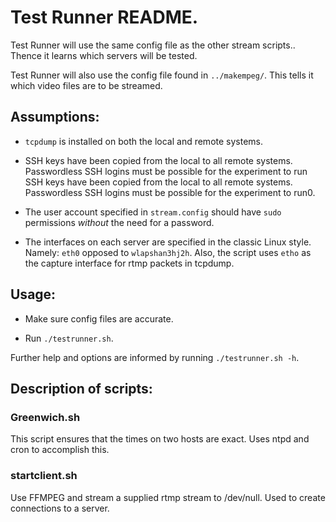 # Test Runner README.

Test Runner will use the same config file as the other stream scripts.. Thence it learns which servers will be tested.

Test Runner will also use the config file found in `../makempeg/`. This tells it which video files are to be streamed.

## Assumptions:

* `tcpdump` is installed on both the local and remote systems.

* SSH keys have been copied from the local to all remote systems. Passwordless SSH logins must be possible for the experiment to run SSH keys have been copied from the local to all remote systems. Passwordless SSH logins must be possible for the experiment to run0.

* The user account specified in `stream.config` should have `sudo` permissions *without* the need for a password.

* The interfaces on each server are specified in the classic Linux style. Namely: `eth0` opposed to `wlapshan3hj2h`. Also, the script uses `etho` as the capture interface for rtmp packets in tcpdump.

## Usage:

* Make sure config files are accurate.

* Run `./testrunner.sh`.

Further help and options are informed by running `./testrunner.sh -h`.

## Description of scripts:

### Greenwich.sh
This script ensures that the times on two hosts are exact. Uses ntpd and cron to accomplish this.

### startclient.sh
Use FFMPEG and stream a supplied rtmp stream to /dev/null. Used to create connections to a server.
